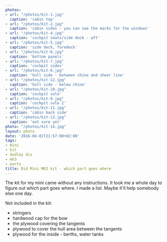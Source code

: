 ```yaml
---
photos:
- url: "/photos/kit-1.jpg"
  caption: 'cabin top'
- url: "/photos/kit-2.jpg"
  caption: 'cabin sides - you can see the marks for the windows'
- url: "/photos/kit-4.jpg"
  caption: 'cockpit seats/side deck - aft'
- url: "/photos/kit-5.jpg"
  caption: 'side deck, foredeck'
- url: "/photos/kit-6.jpg"
  caption: 'bottom panels'
- url: "/photos/kit-7.jpg"
  caption: 'cockpit sides'
- url: "/photos/kit-8.jpg"
  caption: 'hull side - between chine and sheer line'
- url: "/photos/kit-12.jpg"
  caption: 'hull side - below chine'
- url: "/photos/kit-10.jpg"
  caption: 'cockpit sole'
- url: "/photos/kit-9.jpg"
  caption: 'cockpit sole 2'
- url: "/photos/kit-11.jpg"
  caption: 'cabin back side'
- url: "/photos/kit-13.jpg"
  caption: 'not sure yet'
photo: "/photos/kit-14.jpg"
layout: photo
date: '2016-04-01T21:57:00+02:00'
tags:
- mini
- kit
- dudley dix
- mk3
- parts
title: Did Mini MK3 kit - which part goes where
---
```


The kit for my mini came without any instructions. It took me a whole day to figure out which part goes where. I made a list. Maybe it'll help somebody else one day.

Not included in the kit:

* stringers
* hardwood cap for the bow
* the plywood covering the tangents
* plywood to cover the hull area between the tangents
* plywood for the inside - berths, water tanks
